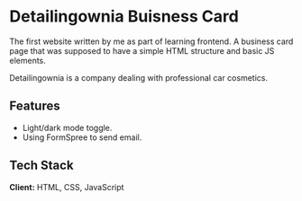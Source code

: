 
# Detailingownia Buisness Card

The first website written by me as part of learning frontend. A business card page that was supposed to have a simple HTML structure and basic JS elements.

Detailingownia is a company dealing with professional car cosmetics.


## Features

- Light/dark mode toggle.
- Using FormSpree to send email.


## Tech Stack

**Client:** HTML, CSS, JavaScript
